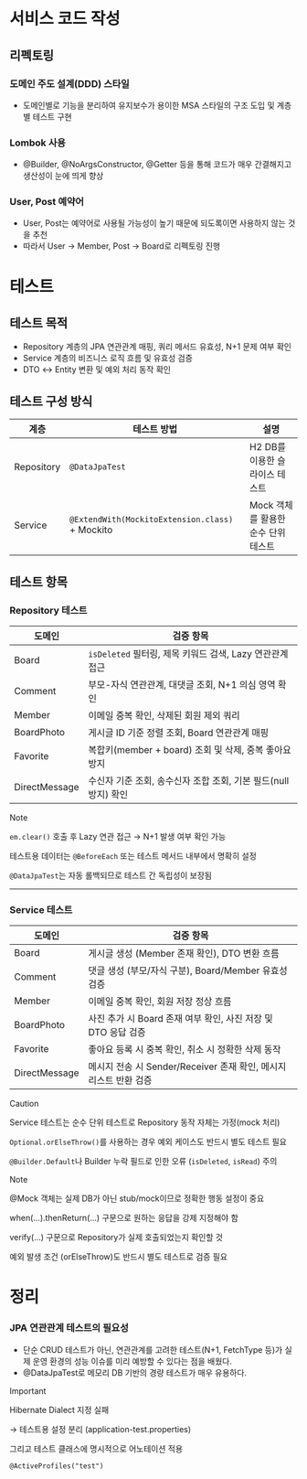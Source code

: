# 서비스 코드 작성

## 리펙토링

### 도메인 주도 설계(DDD) 스타일
- 도메인별로 기능을 분리하여 유지보수가 용이한 MSA 스타일의 구조 도입 및 계층별 테스트 구현

### Lombok 사용
- @Builder, @NoArgsConstructor, @Getter 등을 통해 코드가 매우 간결해지고 생산성이 눈에 띄게 향상

### User, Post 예약어
- User, Post는 예약어로 사용될 가능성이 높기 때문에 되도록이면 사용하지 않는 것을 추천
- 따라서 User → Member, Post → Board로 리펙토링 진행

# 테스트

## 테스트 목적

- Repository 계층의 JPA 연관관계 매핑, 쿼리 메서드 유효성, N+1 문제 여부 확인
- Service 계층의 비즈니스 로직 흐름 및 유효성 검증
- DTO ↔ Entity 변환 및 예외 처리 동작 확인

## 테스트 구성 방식

| 계층       | 테스트 방법                                     | 설명                                |
| ---------- | ----------------------------------------------- | ----------------------------------- |
| Repository | `@DataJpaTest`                                  | H2 DB를 이용한 슬라이스 테스트      |
| Service    | `@ExtendWith(MockitoExtension.class)` + Mockito | Mock 객체를 활용한 순수 단위 테스트 |

## 테스트 항목

### Repository 테스트

| 도메인        | 검증 항목                                                       |
| ------------- | --------------------------------------------------------------- |
| Board         | `isDeleted` 필터링, 제목 키워드 검색, Lazy 연관관계 접근        |
| Comment       | 부모-자식 연관관계, 대댓글 조회, N+1 의심 영역 확인             |
| Member        | 이메일 중복 확인, 삭제된 회원 제외 쿼리                         |
| BoardPhoto    | 게시글 ID 기준 정렬 조회, Board 연관관계 매핑                   |
| Favorite      | 복합키(member + board) 조회 및 삭제, 중복 좋아요 방지           |
| DirectMessage | 수신자 기준 조회, 송수신자 조합 조회, 기본 필드(null 방지) 확인 |

> [!NOTE]
>
> `em.clear()` 호출 후 Lazy 연관 접근 → N+1 발생 여부 확인 가능
> 
> 테스트용 데이터는 `@BeforeEach` 또는 테스트 메서드 내부에서 명확히 설정
> 
> `@DataJpaTest`는 자동 롤백되므로 테스트 간 독립성이 보장됨

---

### Service 테스트

| 도메인        | 검증 항목                                                         |
| ------------- | ----------------------------------------------------------------- |
| Board         | 게시글 생성 (Member 존재 확인), DTO 변환 흐름                     |
| Comment       | 댓글 생성 (부모/자식 구분), Board/Member 유효성 검증              |
| Member        | 이메일 중복 확인, 회원 저장 정상 흐름                             |
| BoardPhoto    | 사진 추가 시 Board 존재 여부 확인, 사진 저장 및 DTO 응답 검증     |
| Favorite      | 좋아요 등록 시 중복 확인, 취소 시 정확한 삭제 동작                |
| DirectMessage | 메시지 전송 시 Sender/Receiver 존재 확인, 메시지 리스트 반환 검증 |

> [!CAUTION]
>
> Service 테스트는 순수 단위 테스트로 Repository 동작 자체는 가정(mock 처리)
> 
> `Optional.orElseThrow()`를 사용하는 경우 예외 케이스도 반드시 별도 테스트 필요
> 
> `@Builder.Default`나 Builder 누락 필드로 인한 오류 (`isDeleted`, `isRead`) 주의

> [!NOTE]
> @Mock 객체는 실제 DB가 아닌 stub/mock이므로 정확한 행동 설정이 중요
> 
> when(...).thenReturn(...) 구문으로 원하는 응답을 강제 지정해야 함
> 
> verify(...) 구문으로 Repository가 실제 호출되었는지 확인할 것
> 
> 예외 발생 조건 (orElseThrow)도 반드시 별도 테스트로 검증 필요

# 정리

### JPA 연관관계 테스트의 필요성
- 단순 CRUD 테스트가 아닌, 연관관계를 고려한 테스트(N+1, FetchType 등)가 실제 운영 환경의 성능 이슈를 미리 예방할 수 있다는 점을 배웠다.
- @DataJpaTest로 메모리 DB 기반의 경량 테스트가 매우 유용하다.

> [!Important]
> 
> Hibernate Dialect 지정 실패
> 
> → 테스트용 설정 분리 (application-test.properties)
> 
> 그리고 테스트 클래스에 명시적으로 어노테이션 적용
> 
> `@ActiveProfiles("test")`
